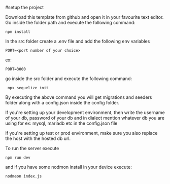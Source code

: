 #setup the project

Download this template from github and open it in your favourite text editor.
Go inside the folder path and execute the following command:
```
npm install

```
In the src folder create a .env file and add the following env variables

    PORT=<port number of your choice>

   
ex:

    PORT=3000
go inside the src folder and execute the following command:
```
 npx sequelize init
  ```
By executing the above command you will get migrations and seeders folder along with a config.json inside the config folder.

If you're setting up your development environment, then write the username of your db, password of your db and in dialect mention whatever db you are using for ex: mysql, mariadb etc in the config.json file

If you're setting up test or prod environment, make sure you also replace the host with the hosted db url.

To run the server execute
```
npm run dev
```

and if you have some nodmon install in your device execute:
```
nodmeon index.js
```

